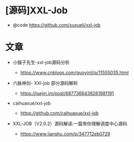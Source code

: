 # [源码]XXL-Job

- @code https://github.com/xuxueli/xxl-job

# 文章

- 小猴子先生-xxl-job源码分析
  - https://www.cnblogs.com/guoyinli/p/11555035.html

- 六脉神剑- XXl-job 部分源码解析
  - https://juejin.im/post/6877366438261981191

- caihuaxue/xxl-job
  - https://github.com/caihuaxue/xxl-job

- XXL-JOB（V2.0.2）源码解读:一篇带你理解调度中心源码
  - https://www.jianshu.com/p/347712eb0729
